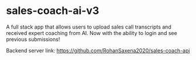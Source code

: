 # sales-coach-ai-v3
A full stack app that allows users to upload sales call transcripts and received expert coaching from AI. Now with the ability to login and see previous submissions!

Backend server link: https://github.com/RohanSaxena2020/sales-coach-api
